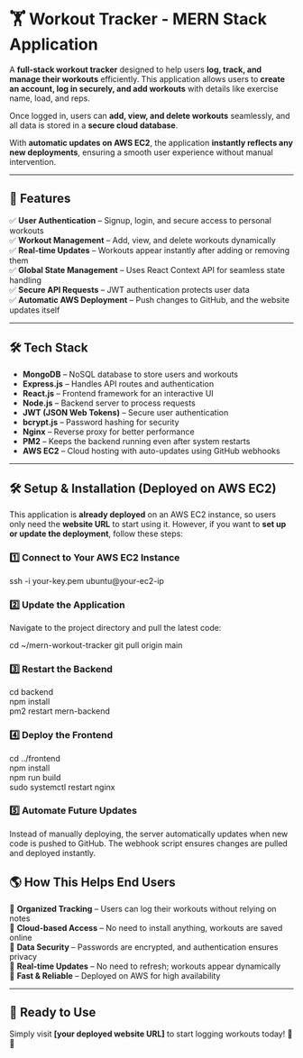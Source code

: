 # 🏋️ Workout Tracker - MERN Stack Application

A **full-stack workout tracker** designed to help users **log, track, and manage their workouts** efficiently. This application allows users to **create an account, log in securely, and add workouts** with details like exercise name, load, and reps.

Once logged in, users can **add, view, and delete workouts** seamlessly, and all data is stored in a **secure cloud database**.

With **automatic updates on AWS EC2**, the application **instantly reflects any new deployments**, ensuring a smooth user experience without manual intervention.

---

## 🌟 Features

✅ **User Authentication** – Signup, login, and secure access to personal workouts  
✅ **Workout Management** – Add, view, and delete workouts dynamically  
✅ **Real-time Updates** – Workouts appear instantly after adding or removing them  
✅ **Global State Management** – Uses React Context API for seamless state handling  
✅ **Secure API Requests** – JWT authentication protects user data  
✅ **Automatic AWS Deployment** – Push changes to GitHub, and the website updates itself  

---

## 🛠️ Tech Stack

- **MongoDB** – NoSQL database to store users and workouts  
- **Express.js** – Handles API routes and authentication  
- **React.js** – Frontend framework for an interactive UI  
- **Node.js** – Backend server to process requests  
- **JWT (JSON Web Tokens)** – Secure user authentication  
- **bcrypt.js** – Password hashing for security  
- **Nginx** – Reverse proxy for better performance  
- **PM2** – Keeps the backend running even after system restarts  
- **AWS EC2** – Cloud hosting with auto-updates using GitHub webhooks  

---

## 🛠️ Setup & Installation (Deployed on AWS EC2)

This application is **already deployed** on an AWS EC2 instance, so users only need the **website URL** to start using it. However, if you want to **set up or update the deployment**, follow these steps:

### 1️⃣ Connect to Your AWS EC2 Instance

ssh -i your-key.pem ubuntu@your-ec2-ip
### 2️⃣ Update the Application

Navigate to the project directory and pull the latest code:

cd ~/mern-workout-tracker
git pull origin main

### 3️⃣ Restart the Backend
cd backend  
npm install  
pm2 restart mern-backend

### 4️⃣ Deploy the Frontend
cd ../frontend  
npm install  
npm run build  
sudo systemctl restart nginx

### 5️⃣ Automate Future Updates
Instead of manually deploying, the server automatically updates when new code is pushed to GitHub. The webhook script ensures changes are pulled and deployed instantly.

## 🌎 How This Helps End Users

🔹 **Organized Tracking** – Users can log their workouts without relying on notes  
🔹 **Cloud-based Access** – No need to install anything, workouts are saved online  
🔹 **Data Security** – Passwords are encrypted, and authentication ensures privacy  
🔹 **Real-time Updates** – No need to refresh; workouts appear dynamically  
🔹 **Fast & Reliable** – Deployed on AWS for high availability  

---

## 🚀 Ready to Use  

Simply visit **[your deployed website URL]** to start logging workouts today! 💪✨  

